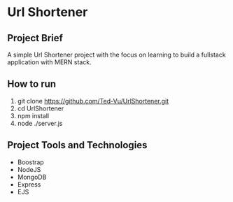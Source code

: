 # Url Shortener



## Project Brief

A simple Url Shortener project with the focus on learning to build a fullstack application with MERN stack.

## How to run

1. git clone https://github.com/Ted-Vu/UrlShortener.git
2. cd UrlShortener
3. npm install
4. node ./server.js

## Project Tools and Technologies

- Boostrap
- NodeJS
- MongoDB
- Express
- EJS

